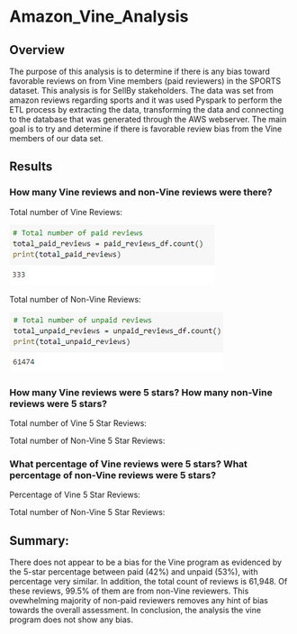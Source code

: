 # Amazon_Vine_Analysis

## Overview
The purpose of this analysis is to determine if there is any bias toward favorable reviews on from Vine members (paid reviewers) in the SPORTS dataset. This analysis is for SellBy stakeholders. The data was set from amazon reviews regarding sports and it was used Pyspark to perform the ETL process by extracting the data, transforming the data and connecting to the database that was generated through the AWS webserver. The main goal is to try and determine if there is favorable review bias from the Vine members of our data set.

## Results 

### How many Vine reviews and non-Vine reviews were there?

Total number of Vine Reviews:

![Total_Vine__Paid_Reviews](Images/Total_Vine__Paid_Reviews.png)

Total number of Non-Vine Reviews:

![Total_Vine__Unpaid_Reviews](Images/Total_Vine__Unpaid_Reviews.png)


### How many Vine reviews were 5 stars? How many non-Vine reviews were 5 stars?

Total number of Vine 5 Star Reviews:

Total number of Non-Vine 5 Star Reviews:

### What percentage of Vine reviews were 5 stars? What percentage of non-Vine reviews were 5 stars?

Percentage of Vine 5 Star Reviews:

Total number of Non-Vine 5 Star Reviews:

## Summary:
There does not appear to be a bias for the Vine program as evidenced by the 5-star percentage between paid (42%) and unpaid (53%), with percentage very similar. In addition, the total count of reviews is 61,948. Of these reviews, 99.5% of them are from non-Vine reviewers. This ovewhelming majority of non-paid reviewers removes any hint of bias towards the overall assessment.
In conclusion, the analysis the vine program does not show any bias.
